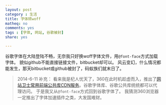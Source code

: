 ```yaml
---
layout: post 
category : 生活
title: 字体转woff
matheq: no
comments: yes
tags : [字体, 网站, 谷歌被封] 
share: yes

---
```

谷歌字体在大陆登陆不畅，无奈我只好换woff字体文件，用`@font-face`方式加载字体。
貌似github不能直接链接文件，bitbucket却可以。
风云变幻，什么情况都能发生，那天bitbucket或github被封了，码蚁族们就末日了。

> 2014-6-11 补充：
> 看来我是杞人忧天了，360在此时机趁虚而入，推出了[网站卫士常用前端公共库CDN服务](http://libs.useso.com/)。谷歌字体库、谷歌公共库统统都可以代理访问。
> 于是我又从`@font-face`方式回到谷歌字体了。
> 我猜测360浏览器一定推出了字体加速插件之类，大发国难财。

